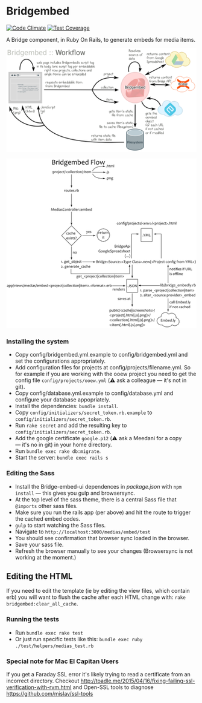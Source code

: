 Bridgembed
==========

[![Code Climate](https://codeclimate.com/repos/549c8a48e30ba06537002021/badges/2e1f5ed3a05c045248dc/gpa.svg)](https://codeclimate.com/repos/549c8a48e30ba06537002021/feed)
[![Test Coverage](https://codeclimate.com/repos/549c8a48e30ba06537002021/badges/2e1f5ed3a05c045248dc/coverage.svg)](https://codeclimate.com/repos/549c8a48e30ba06537002021/feed)

A Bridge component, in Ruby On Rails, to generate embeds for media items.

![Workflow](doc/workflow.png?raw=true "Workflow")

![Code Flow](doc/codeflow.png?raw=true "Code Flow")

### Installing the system

* Copy config/bridgembed.yml.example to config/bridgembed.yml and set the configurations appropriately.
* Add configuration files for projects at config/projects/filename.yml. So for example if you are working with the ooew project you need to get the config file `config/projects/ooew.yml` (:warning: ask a colleague — it's not in git).
* Copy config/database.yml.example to config/database.yml and configure your database appopriately.
* Install the dependencies: `bundle install`.
* Copy `config/initializers/secret_token.rb.example` to `config/initializers/secret_token.rb`.
* Run `rake secret` and add the resulting key to `config/initializers/secret_token.rb`.
* Add the google certificate `google.p12` (:warning: ask a Meedani for a copy — it's no in git) in your home directory.
* Run `bundle exec rake db:migrate`.
* Start the server: `bundle exec rails s`

### Editing the Sass

* Install the Bridge-embed-ui dependences in *package.json* with `npm install` — this gives you gulp and browsersync.
* At the top level of the sass theme, there is a central Sass file that `@imports` other sass files.
* Make sure you run the rails app (per above) and hit the route to trigger the cached embed codes.
* `gulp` to start watching the Sass files.
* Navigate to `http://localhost:3000/medias/embed/test`
* You should see confirmation that browser sync loaded in the browser.
* Save your sass file.
* Refresh the browser manually to see your changes (Browsersync is not working at the moment.)

## Editing the HTML

If you need to edit the template (ie by editing the view files, which contain erb) you will want to flush the cache after each HTML change with: `rake bridgembed:clear_all_cache`.

### Running the tests

* Run `bundle exec rake test`
* Or just run specific tests like this: `bundle exec ruby ./test/helpers/medias_test.rb`


### Special note for Mac El Capitan Users
If you get a Faraday SSL error it's likely trying to read a certificate from an incorrect directory. Checkout http://toadle.me/2015/04/16/fixing-failing-ssl-verification-with-rvm.html and Open-SSL tools to diagnose
https://github.com/mislav/ssl-tools
